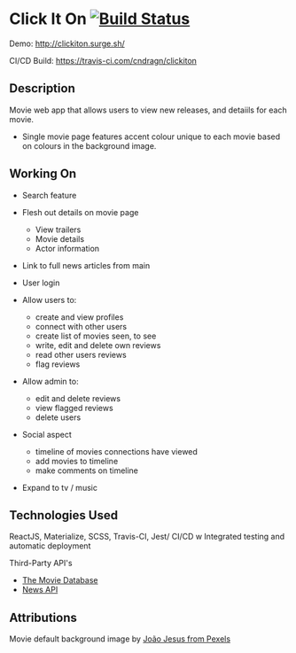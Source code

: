 # Click It On [![Build Status](https://travis-ci.com/cndragn/clickiton.svg?branch=master)](https://travis-ci.com/cndragn/clickiton)

Demo: http://clickiton.surge.sh/

CI/CD Build: https://travis-ci.com/cndragn/clickiton

## Description

Movie web app that allows users to view new releases, and detaiils for each movie.
 - Single movie page features accent colour unique to each movie based on colours in the background image.

 ## Working On
  - Search feature
  - Flesh out details on movie page
    - View trailers
    - Movie details
    - Actor information
  - Link to full news articles from main
  - User login
  - Allow users to:
    - create and view profiles
    - connect with other users
    - create list of movies seen, to see
    - write, edit and delete own reviews
    - read other users reviews
    - flag reviews
  - Allow admin to:
    - edit and delete reviews
    - view flagged reviews
    - delete users

  - Social aspect 
    - timeline of movies connections have viewed
    - add movies to timeline
    - make comments on timeline

  - Expand to tv / music



## Technologies Used

ReactJS, Materialize, SCSS, Travis-CI, Jest/
CI/CD w Integrated testing and automatic deployment

Third-Party API's
- [The Movie Database](https://www.themoviedb.org)
- [News API](https://newsapi.org)

## Attributions
Movie default background image by [João  Jesus from Pexels](https://www.pexels.com/photo/grayscale-photography-of-white-concrete-wall-925744/)
